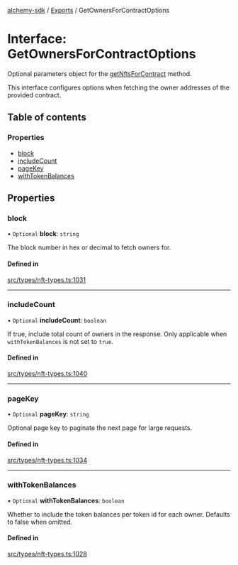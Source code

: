 [alchemy-sdk](../README.md) / [Exports](../modules.md) / GetOwnersForContractOptions

# Interface: GetOwnersForContractOptions

Optional parameters object for the [getNftsForContract](../classes/NftNamespace.md#getnftsforcontract) method.

This interface configures options when fetching the owner addresses of the
provided contract.

## Table of contents

### Properties

- [block](GetOwnersForContractOptions.md#block)
- [includeCount](GetOwnersForContractOptions.md#includecount)
- [pageKey](GetOwnersForContractOptions.md#pagekey)
- [withTokenBalances](GetOwnersForContractOptions.md#withtokenbalances)

## Properties

### block

• `Optional` **block**: `string`

The block number in hex or decimal to fetch owners for.

#### Defined in

[src/types/nft-types.ts:1031](https://github.com/alchemyplatform/alchemy-sdk-js/blob/6dc36f9/src/types/nft-types.ts#L1031)

___

### includeCount

• `Optional` **includeCount**: `boolean`

If true, include total count of owners in the response. Only applicable
when `withTokenBalances` is not set to `true`.

#### Defined in

[src/types/nft-types.ts:1040](https://github.com/alchemyplatform/alchemy-sdk-js/blob/6dc36f9/src/types/nft-types.ts#L1040)

___

### pageKey

• `Optional` **pageKey**: `string`

Optional page key to paginate the next page for large requests.

#### Defined in

[src/types/nft-types.ts:1034](https://github.com/alchemyplatform/alchemy-sdk-js/blob/6dc36f9/src/types/nft-types.ts#L1034)

___

### withTokenBalances

• `Optional` **withTokenBalances**: `boolean`

Whether to include the token balances per token id for each owner. Defaults
to false when omitted.

#### Defined in

[src/types/nft-types.ts:1028](https://github.com/alchemyplatform/alchemy-sdk-js/blob/6dc36f9/src/types/nft-types.ts#L1028)
